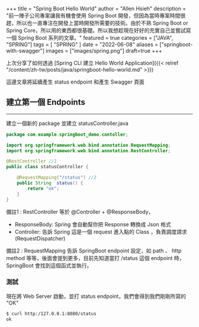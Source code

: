 +++
title = "Spring Boot Hello World"
author = "Allen Hsieh"
description = "前一陣子公司專案讓我有機會使用 Spring Boot 開發，但因為當時專案時間很趕，所以也一直專注在開發上當時開發所需要的技術。由於不熟 Spring Boot or Spring Core，所以用的東西都很基礎。所以我想趁現在好好的充實自己並嘗試寫一個 Spring Boot 系列的文章。"
featured = true
categories = ["JAVA", "SPRING"]
tags = [
"SPRING"
]
date = "2022-06-08"
aliases = ["springboot-with-swagger"]
images = ["images/spring.png"]
draft=true
+++

上次分享了如何透過 [Spring CLI 建立 Hello World Application]({{< relref "/content/zh-tw/posts/java/springboot-hello-world.md" >}})

這邊文章將延續產生 status endpoint 和產生 Swagger 頁面


## 建立第一個 Endpoints
---
建立一個新的 package 並建立 statusController.java

```Java
package com.example.springboot_demo.contoller;

import org.springframework.web.bind.annotation.RequestMapping;
import org.springframework.web.bind.annotation.RestController;

@RestController //1
public class statusController {

    @RequestMapping("/status") //2
    public String  status() {
        return "ok";
    }
}
```

備註1 : RestController 等於 @Controller + @ResponseBody， 
- ResponseBody: Spring 會自動幫你把 Response 轉換成 Json 格式
- Controller: 告訴 Spring 這是一個 request 進入點的 Class ，負責調度請求(RequestDispatcher) 

備註2 : RequestMapping 告訴 SpringBoot endpoint 設定，如 path 、 http method 等等，後面會提到更多，目前先知道當打 /status 這個 endpoint 時，SpringBoot 會找到這個函式並執行。


### 測試

現在將 Web Server 啟動，並打 status endpoint，我們會得到我們剛剛所寫的 "OK"

```bash
$ curl http:/127.0.0.1:8080/status
ok
```


